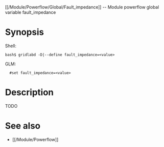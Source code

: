 [[/Module/Powerflow/Global/Fault_impedance]] -- Module powerflow global variable fault_impedance

# Synopsis
Shell:
~~~
bash$ gridlabd -D|--define fault_impedance=<value>
~~~
GLM:
~~~
  #set fault_impedance=<value>
~~~

# Description

TODO

# See also
* [[/Module/Powerflow]]
